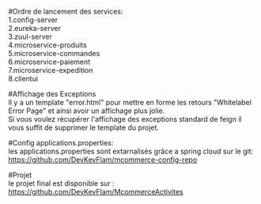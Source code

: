 #Ordre de lancement des services:  
1.config-server  
2.eureka-server  
3.zuul-server  
4.microservice-produits  
5.microservice-commandes  
6.microservice-paiement  
7.microservice-expedition  
8.clientui  
  
#Affichage des Exceptions  
    Il y a un template "error.html" pour mettre en forme les retours "Whitelabel Error Page" et ainsi avoir un affichage plus jolie.  
    Si vous voulez récupérer l'affichage des exceptions standard de feign il vous suffit de supprimer le template du projet.  

#Config applications.properties:  
les applications.properties sont extarnalisés grâce a spring cloud sur le git: https://github.com/DevKevFlam/mcommerce-config-repo  
  
#Projet  
le projet final est disponible sur : https://github.com/DevKevFlam/McommerceActivites  


